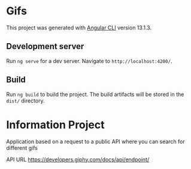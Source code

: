 # Gifs

This project was generated with [Angular CLI](https://github.com/angular/angular-cli) version 13.1.3.

## Development server

Run `ng serve` for a dev server. Navigate to `http://localhost:4200/`.

## Build

Run `ng build` to build the project. The build artifacts will be stored in the `dist/` directory.


# Information Project

Application based on a request to a public API where you can search for different gifs

API URL
https://developers.giphy.com/docs/api/endpoint/
